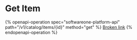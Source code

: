 # Get Item

{% openapi-operation spec="softwareone-platform-api" path="/v1/catalog/items/{id}" method="get" %}
[Broken link](broken-reference)
{% endopenapi-operation %}

